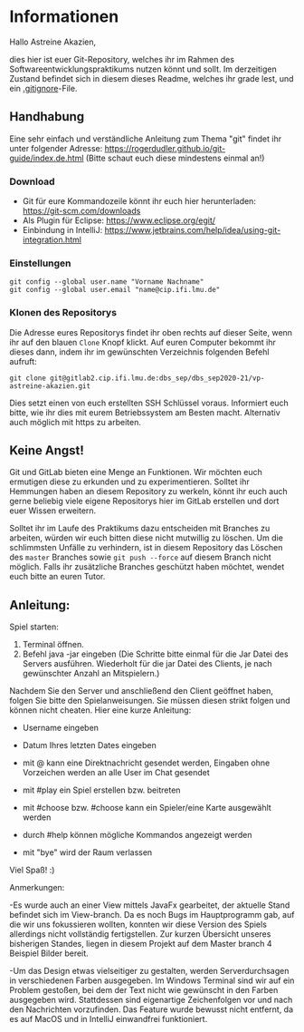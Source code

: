 # Informationen
Hallo Astreine Akazien,

dies hier ist euer Git-Repository, welches ihr im Rahmen des Softwareentwicklungspraktikums nutzen könnt und sollt. Im derzeitigen Zustand befindet sich in diesem dieses Readme, welches ihr grade lest, und ein [.gitignore](https://git-scm.com/docs/gitignore)-File.

## Handhabung

Eine sehr einfach und verständliche Anleitung zum Thema "git" findet ihr unter folgender Adresse:  https://rogerdudler.github.io/git-guide/index.de.html (Bitte schaut euch diese mindestens einmal an!)

### Download
* Git für eure Kommandozeile könnt ihr euch hier herunterladen: https://git-scm.com/downloads
* Als Plugin für Eclipse: https://www.eclipse.org/egit/
* Einbindung in IntelliJ: https://www.jetbrains.com/help/idea/using-git-integration.html


### Einstellungen

    git config --global user.name "Vorname Nachname"
    git config --global user.email "name@cip.ifi.lmu.de"

### Klonen des Repositorys
Die Adresse eures Repositorys findet ihr oben rechts auf dieser Seite, wenn ihr auf den blauen `Clone` Knopf klickt. 
Auf euren Computer bekommt ihr dieses dann, indem ihr im gewünschten Verzeichnis folgenden Befehl aufruft:

    
    git clone git@gitlab2.cip.ifi.lmu.de:dbs_sep/dbs_sep2020-21/vp-astreine-akazien.git

Dies setzt einen von euch erstellten SSH Schlüssel voraus. Informiert euch bitte, wie ihr dies mit eurem Betriebssystem am Besten macht. Alternativ auch möglich mit https zu arbeiten. 

## Keine Angst!
Git und GitLab bieten eine Menge an Funktionen. Wir möchten euch ermutigen diese zu erkunden und zu experimentieren. Solltet ihr Hemmungen haben an diesem Repository zu werkeln, könnt ihr euch auch gerne beliebig viele eigene Repositorys hier im GitLab erstellen und dort euer Wissen erweitern.

Solltet ihr im Laufe des Praktikums dazu entscheiden mit Branches zu arbeiten, würden wir euch bitten diese nicht mutwillig zu löschen. Um die schlimmsten Unfälle zu verhindern, ist in diesem Repository das Löschen des `master` Branches sowie `git push --force` auf diesem Branch nicht möglich. Falls ihr zusätzliche Branches geschützt haben möchtet, wendet euch bitte an euren Tutor.


## Anleitung:

Spiel starten:
1. Terminal öffnen.
2. Befehl java -jar <Dateipfad Jar Datei> eingeben
(Die Schritte bitte einmal für die Jar Datei des Servers ausführen. Wiederholt für die jar Datei des Clients, je nach 
gewünschter Anzahl an Mitspielern.)

Nachdem Sie den Server und anschließend den Client geöffnet haben, folgen Sie bitte den Spielanweisungen. Sie müssen 
diesen strikt folgen und können nicht cheaten. 
Hier eine kurze Anleitung:

- Username eingeben
- Datum Ihres letzten Dates eingeben
- mit @<name> kann eine Direktnachricht gesendet werden, Eingaben ohne Vorzeichen werden an alle User im Chat gesendet
 
- mit #play ein Spiel erstellen bzw. beitreten
- mit #choose <name> bzw. #choose <card> kann ein Spieler/eine Karte ausgewählt werden
- durch #help können mögliche Kommandos angezeigt werden
- mit "bye" wird der Raum verlassen 

Viel Spaß! :)

Anmerkungen:

-Es wurde auch an einer View mittels JavaFx gearbeitet, der aktuelle Stand befindet sich im View-branch. Da es noch Bugs
 im Hauptprogramm gab, auf die wir uns fokussieren wollten, konnten wir diese Version des Spiels allerdings nicht 
 vollständig fertigstellen. Zur kurzen Übersicht unseres bisherigen Standes, liegen in diesem Projekt auf dem Master 
 branch 4 Beispiel Bilder bereit.

-Um das Design etwas vielseitiger zu gestalten, werden Serverdurchsagen in verschiedenen Farben ausgegeben. 
Im Windows Terminal sind wir auf ein Problem gestoßen, bei dem der Text nicht wie gewünscht in den Farben ausgegeben 
wird. Stattdessen sind eigenartige Zeichenfolgen vor und nach den Nachrichten vorzufinden. Das Feature wurde bewusst 
nicht entfernt, da es auf MacOS und in IntelliJ einwandfrei funktioniert. 
